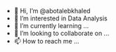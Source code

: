 - 👋 Hi, I’m @abotalebkhaled
- 👀 I’m interested in Data Analysis
- 🌱 I’m currently learning ...
- 💞️ I’m looking to collaborate on ...
- 📫 How to reach me ...

<!---
abotalebkhaled/abotalebkhaled is a ✨ special ✨ repository because its `README.md` (this file) appears on your GitHub profile.
You can click the Preview link to take a look at your changes.
--->
